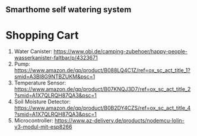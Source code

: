 ## Smarthome self watering system


# Shopping Cart

1.  Water Canister: https://www.obi.de/camping-zubehoer/happy-people-wasserkanister-faltbar/p/4323671
2.  Pump: https://www.amazon.de/gp/product/B088LQ4C1Z/ref=ox_sc_act_title_1?smid=A3BI8G9NTBZUKM&psc=1
3.  Temperature Sensor: https://www.amazon.de/gp/product/B07KNQJ3D7/ref=ox_sc_act_title_2?smid=A1X7QLRQH87QA3&psc=1
4.  Soil Moisture Detector: https://www.amazon.de/gp/product/B0B2DY4CZS/ref=ox_sc_act_title_4?smid=A1X7QLRQH87QA3&psc=1
5.  Microcontroller: https://www.az-delivery.de/products/nodemcu-lolin-v3-modul-mit-esp8266
